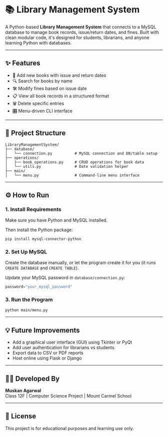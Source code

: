 # 📚 Library Management System

A Python-based **Library Management System** that connects to a MySQL database to manage book records, issue/return dates, and fines. Built with clean modular code, it's designed for students, librarians, and anyone learning Python with databases.

---

## ✨ Features

- 📘 Add new books with issue and return dates
- 🔍 Search for books by name
- 🛠️ Modify fines based on issue date
- 📋 View all book records in a structured format
- 🗑️ Delete specific entries
- 🎛️ Menu-driven CLI interface

---

## 🧱 Project Structure

```
LibraryManagementSystem/
├── database/
│   └── connection.py          # MySQL connection and DB/table setup
├── operations/
│   ├── book_operations.py     # CRUD operations for book data
│   └── utils.py               # Date validation helper
├── main/
│   └── menu.py                # Command-line menu interface
```

---

## ⚙️ How to Run

### 1. Install Requirements

Make sure you have Python and MySQL installed.

Then install the Python package:
```bash
pip install mysql-connector-python
```

### 2. Set Up MySQL

Create the database manually, or let the program create it for you (it runs `CREATE DATABASE` and `CREATE TABLE`).

Update your MySQL password in `database/connection.py`:
```python
password="your_mysql_password"
```

### 3. Run the Program

```bash
python main/menu.py
```

---

## 💡 Future Improvements

- Add a graphical user interface (GUI) using Tkinter or PyQt
- Add user authentication for librarians vs students
- Export data to CSV or PDF reports
- Host online using Flask or Django

---

## 👩‍💻 Developed By

**Muskan Agarwal**  
Class 12F | Computer Science Project | Mount Carmel School

---

## 📜 License

This project is for educational purposes and learning use only.